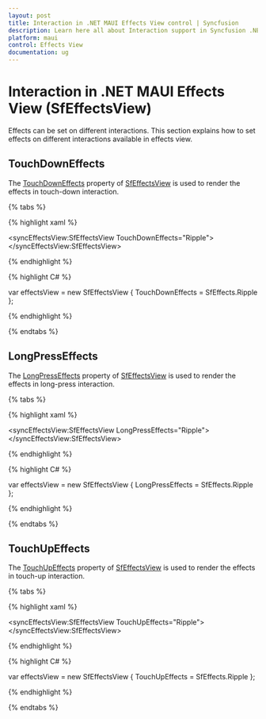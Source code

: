 ```yaml
---
layout: post
title: Interaction in .NET MAUI Effects View control | Syncfusion
description: Learn here all about Interaction support in Syncfusion .NET MAUI Effects View (SfEffectsView) control and more.
platform: maui
control: Effects View
documentation: ug
---
```


# Interaction in .NET MAUI Effects View (SfEffectsView)

Effects can be set on different interactions. This section explains how to set effects on different interactions available in effects view.

## TouchDownEffects

The [TouchDownEffects](https://help.syncfusion.com/cr/maui/Syncfusion.Maui.Core.SfEffectsView.html#Syncfusion_Maui_Core_SfEffectsView_TouchDownEffects) property of [SfEffectsView](https://help.syncfusion.com/cr/maui/Syncfusion.Maui.Core.SfEffectsView.html) is used to render the effects in touch-down interaction.

{% tabs %} 

{% highlight xaml %} 

<syncEffectsView:SfEffectsView TouchDownEffects="Ripple">
</syncEffectsView:SfEffectsView>

{% endhighlight %}

{% highlight C# %} 

var effectsView = new SfEffectsView
{
    TouchDownEffects = SfEffects.Ripple
};

{% endhighlight %}

{% endtabs %}

## LongPressEffects

The [LongPressEffects](https://help.syncfusion.com/cr/maui/Syncfusion.Maui.Core.SfEffectsView.html#Syncfusion_Maui_Core_SfEffectsView_LongPressEffects) property of [SfEffectsView](https://help.syncfusion.com/cr/maui/Syncfusion.Maui.Core.SfEffectsView.html) is used to render the effects in long-press interaction.

{% tabs %} 

{% highlight xaml %} 

<syncEffectsView:SfEffectsView LongPressEffects="Ripple">
</syncEffectsView:SfEffectsView>

{% endhighlight %}

{% highlight C# %} 

var effectsView = new SfEffectsView
{
    LongPressEffects = SfEffects.Ripple
};

{% endhighlight %}

{% endtabs %}

## TouchUpEffects

The [TouchUpEffects](https://help.syncfusion.com/cr/maui/Syncfusion.Maui.Core.SfEffectsView.html#Syncfusion_Maui_Core_SfEffectsView_TouchUpEffects) property of [SfEffectsView](https://help.syncfusion.com/cr/maui/Syncfusion.Maui.Core.SfEffectsView.html) is used to render the effects in touch-up interaction.

{% tabs %} 

{% highlight xaml %} 

<syncEffectsView:SfEffectsView TouchUpEffects="Ripple">
</syncEffectsView:SfEffectsView>

{% endhighlight %}

{% highlight C# %} 

var effectsView = new SfEffectsView
{
    TouchUpEffects = SfEffects.Ripple
};

{% endhighlight %}

{% endtabs %}
